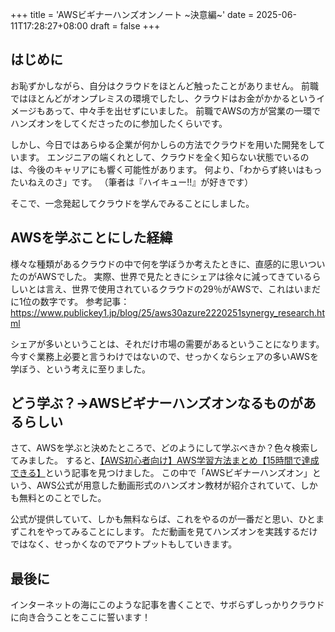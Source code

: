 +++
title = 'AWSビギナーハンズオンノート ~決意編~'
date = 2025-06-11T17:28:27+08:00
draft = false
+++

## はじめに

お恥ずかしながら、自分はクラウドをほとんど触ったことがありません。
前職ではほとんどがオンプレミスの環境でしたし、クラウドはお金がかかるというイメージもあって、中々手を出せずにいました。
前職でAWSの方が営業の一環でハンズオンをしてくださったのに参加したくらいです。

しかし、今日ではあらゆる企業が何かしらの方法でクラウドを用いた開発をしています。
エンジニアの端くれとして、クラウドを全く知らない状態でいるのは、今後のキャリアにも響く可能性があります。
何より、「わからず終いはもったいねえのさ」です。
（筆者は『ハイキュー!!』が好きです）

そこで、一念発起してクラウドを学んでみることにしました。

## AWSを学ぶことにした経緯

様々な種類があるクラウドの中で何を学ぼうか考えたときに、直感的に思いついたのがAWSでした。
実際、世界で見たときにシェアは徐々に減ってきているらしいとは言え、世界で使用されているクラウドの29％がAWSで、これはいまだに1位の数字です。
参考記事：<https://www.publickey1.jp/blog/25/aws30azure2220251synergy_research.html>

シェアが多いということは、それだけ市場の需要があるということになります。
今すぐ業務上必要と言うわけではないので、せっかくならシェアの多いAWSを学ぼう、という考えに至りました。

## どう学ぶ？→AWSビギナーハンズオンなるものがあるらしい

さて、AWSを学ぶと決めたところで、どのようにして学ぶべきか？色々検索してみました。
すると、[【AWS初心者向け】AWS学習方法まとめ【15時間で達成できる】](https://qiita.com/toma_shohei/items/b7a001d26bd988d52021)という記事を見つけました。
この中で「AWSビギナーハンズオン」という、AWS公式が用意した動画形式のハンズオン教材が紹介されていて、しかも無料とのことでした。

公式が提供していて、しかも無料ならば、これをやるのが一番だと思い、ひとまずこれをやってみることにします。
ただ動画を見てハンズオンを実践するだけではなく、せっかくなのでアウトプットもしていきます。

## 最後に

インターネットの海にこのような記事を書くことで、サボらずしっかりクラウドに向き合うことをここに誓います！
